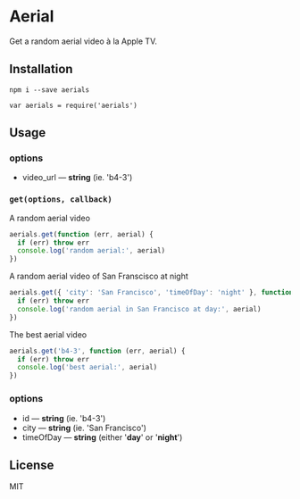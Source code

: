 # Aerial

Get a random aerial video à la Apple TV.

## Installation

`npm i --save aerials`

`var aerials = require('aerials')`

## Usage

### **options**

* video_url — **string** (ie. 'b4-3')

### `get(options, callback)`

A random aerial video

```javascript
aerials.get(function (err, aerial) {
  if (err) throw err
  console.log('random aerial:', aerial)
})
```

A random aerial video of San Franscisco at night

```javascript
aerials.get({ 'city': 'San Francisco', 'timeOfDay': 'night' }, function (err, aerial) {
  if (err) throw err
  console.log('random aerial in San Francisco at day:', aerial)
})
```

The best aerial video

```javascript
aerials.get('b4-3', function (err, aerial) {
  if (err) throw err
  console.log('best aerial:', aerial)
})
```

### **options**

* id — **string** (ie. 'b4-3')
* city — **string** (ie. 'San Francisco')
* timeOfDay — **string** (either '**day**' or '**night**')

## License
MIT
